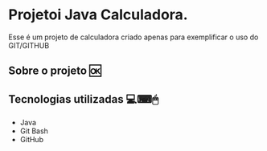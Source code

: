 # Projetoi Java Calculadora.

Esse é um projeto de calculadora criado apenas para exemplificar o uso do GIT/GITHUB 

## Sobre o projeto 🆗

## Tecnologias utilizadas 💻⌨🖱
- Java
- Git Bash
- GitHub
